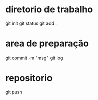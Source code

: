 # diretorio de trabalho
git init
git status
git add .

# area de preparação
git commit -m "msg"
git log

# repositorio
git push